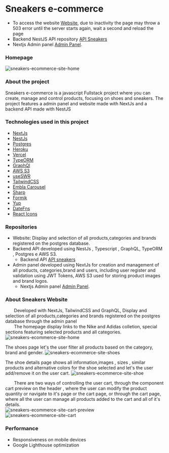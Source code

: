 # Sneakers e-commerce
- To access the website [Website](https://sneakers-ecommerce-site.vercel.app/), due to inactivity the page may throw a 503 error until the server starts again, wait a second and reload the page
- Backend NestJS API repository [API Sneakers](https://github.com/celioFagundes/sneakers-api)
- Nextjs Admin panel [Admin Panel](https://github.com/celioFagundes/sneakers-frontend/tree/master/panel).

### Homepage
![sneakers-ecommerce-site-home](https://user-images.githubusercontent.com/77676047/166323526-c4f62cda-caa0-48e4-b550-b256aba08d75.png)

### About the project
  Sneakers e-commerce is a javascript Fullstack project where you can create, manage and control products, focusing on shoes and sneakers. The project features a admin panel and website made with NextJs and a backend API made with NestJS
  
  ### Technologies used in this project
- [NextJs](https://nextjs.org/) 
- [NestJs](https://nestjs.com/) 
- [Postgres](https://www.postgresql.org/)
- [Heroku](https://id.heroku.com/login)
- [Vercel](https://vercel.com/dashboard)
- [TypeORM](https://docs.nestjs.com/recipes/sql-typeorm)
- [GraphQl](https://graphql.org/) 
- [AWS S3](https://aws.amazon.com/pt/)
- [useSWR](https://swr.vercel.app/)
- [TailwindCSS](https://tailwindcss.com/)
- [Embla Carousel](https://www.embla-carousel.com/)
- [Sharp](https://github.com/lovell/sharp)
- [Formik](https://formik.org/)
- [Yup](https://github.com/jquense/yup)
- [DateFns](https://date-fns.org/)
- [React Icons](https://react-icons.github.io/react-icons)

### Repositories
- Website: Display and selection of all products,categories and brands registered on the postgres database. 
- Backend API developed using NestJs , Typescript , GraphQL, TypeORM , Postgres e AWS S3.
  - Backend API [API sneakers](https://github.com/celioFagundes/sneakers-api)
- Admin panel developed using  NextJs for creation and management of all products, categories,brand and users, including user register and validation using JWT Tokens, AWS S3 used for storing  product images and brand logos.  
  - Nextjs Admin panel [Admin Panel](https://github.com/celioFagundes/sneakers-frontend/tree/master/panel).

### About Sneakers Website

&nbsp;&nbsp;&nbsp;&nbsp;&nbsp;&nbsp; 
Developed with  NextJs, TailwindCSS and GraphQL, Display and selection of all products,categories and brands registered on the postgres database through the admin panel </br>
&nbsp;&nbsp;&nbsp;&nbsp;&nbsp;&nbsp; 
The homepage display links to the Nike and Adidas colletion, special sections featuring selected products and all categories. 
![sneakers-ecommerce-site-home](https://user-images.githubusercontent.com/77676047/166323526-c4f62cda-caa0-48e4-b550-b256aba08d75.png)

The shoes page let's the user filter all products based on the category, brand and gender. 
![sneakers-ecommerce-site-shoes](https://user-images.githubusercontent.com/77676047/166323791-897bc24c-4cdd-4d34-91d9-b0e9760075d7.png)

The shoe details page shows all information,images , sizes , similar products and alternative colors for the shoe selected and let's the user add/remove it on the user cart.
![sneakers-ecommerce-site-shoe](https://user-images.githubusercontent.com/77676047/166324678-69b74f78-ef36-4049-bab1-19f4558bf940.png)

&nbsp;&nbsp;&nbsp;&nbsp;&nbsp;&nbsp;
There are two ways of controlling the user cart, through the component cart preview  on the header , where the user can modify the product quantity or navigate to it's page or the cart page, or through the cart page, where all the user can manage all products added to the cart and all of it's details.
</br>
![sneakers-ecommerce-site-cart-preview](https://user-images.githubusercontent.com/77676047/166333296-9e4770bb-ca16-40ab-bc7b-ae66ff570555.png)
![sneakers-ecommerce-site-cart](https://user-images.githubusercontent.com/77676047/166333555-cec30f93-5daa-4e74-9846-029cbe5c6770.png)

### Performance
- Responsiveness on mobile devices
- Google Lighthouse optimization






